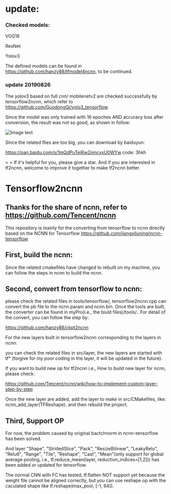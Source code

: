 update:
======
### Checked models:

VGG16

ResNet

Yolov3


The defined models can be found in https://github.com/hanzy88/tfmodel4ncnn, to be continued.

### update 20190826

The yolov3 based on full cnn/ mobilenetv2 are checked successfully by tensorflow2ncnn, which refer to https://github.com/GuodongQi/yolo3_tensorflow.

Since the model was only trained with 16 epoches AND accuracy loss after conversion, the result was not so good, as shown in follow:

![Image text](https://github.com/hanzy88/tensorflow2ncnn/blob/master/images/2eff677a1588b8bcf8382183192b44c.png)

Since the related flies are too big, you can download by baiduyun:

https://pan.baidu.com/s/1mQdPuTeiRw2iimcyxU0WYw 
code: 3hkh 

= =
If it's helpful for you, please give a star. 
And if you are interested in tf2ncnn, welcome to improve it together to make tf2ncnn better.

# Tensorflow2ncnn

Thanks for the share of ncnn, refer to https://github.com/Tencent/ncnn
----------------------------------------------------------------------

This repository is mainly for the converting from tensorflow to ncnn directly based on the NCNN for Tensorflow https://github.com/jiangxiluning/ncnn-tensorflow.

## First, build the ncnn:

Since the related cmakefiles have changed to rebuilt on my machine, you can follow the steps in ncnn to build the ncnn.

## Second, convert from tensorflow to ncnn:

please check the related files in tools/tensorflow/, tensorflow2ncnn.cpp can convert the pb file to the ncnn.param and ncnn.bin. Once the tools are built, the converter can be found in myPro(i.e., the biuld files)/tools/.. For detail of the convert, you can follow the step by:

https://github.com/hanzy88/ckpt2ncnn

For the new layers built in tensorflow2ncnn corresponding to the layers in ncnn:

you can check the related files in src/layer, the new layers are started with tf* (forgive for my poor coding in the layer, it will be updated in the future).

If you want to build new op for tf2ncnn i.e., How to build new layer for ncnn, please check:

https://github.com/Tencent/ncnn/wiki/how-to-implement-custom-layer-step-by-step

Once the new layer are added, add the layer to make in src/CMakefiles, like: ncnn_add_layer(TFReshape). and then rebuild the project.


## Third, Support OP

For now, the problem caused by original bactchnorm in ncnn-tensorflow has been solved. 

And layer "Shape", "StridedSlice", "Pack", "ResizeBilinear", "LeakyRelu", "Relu6", "Range", "Tile", "Reshape", "Cast", "Mean"(only support for global average pooling, i.e., tf.reduce_mean(layer, reduction_indices=[1,2])) has been added or updated for tensorflow. 

The normal CNN with FC has tested,  tf.flatten NOT support yet because the weight file cannot be aligned correctly, but you can use reshape op with the caculated shape like tf.reshape(max_pool, [-1, 64]).

